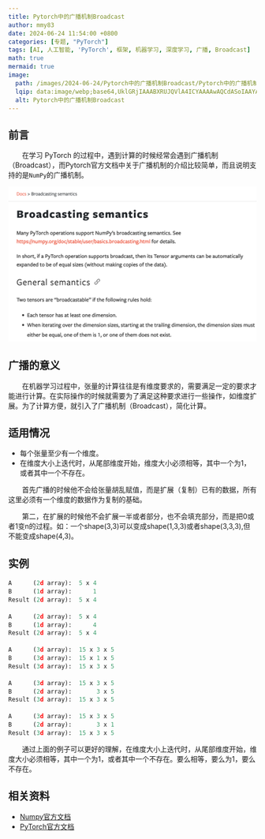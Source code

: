 ```yaml
---
title: Pytorch中的广播机制Broadcast
author: mmy83
date: 2024-06-24 11:54:00 +0800
categories: [专题, "PyTorch"]
tags: [AI, 人工智能, 'PyTorch', 框架, 机器学习, 深度学习, 广播, Broadcast]
math: true
mermaid: true
image:
  path: /images/2024-06-24/Pytorch中的广播机制Broadcast/Pytorch中的广播机制Broadcast-00.jpg
  lqip: data:image/webp;base64,UklGRjIAAABXRUJQVlA4ICYAAAAwAQCdASoIAAYAAUAmJaQAA3AA/vzdZpLY794K8Pna2+WVzcpAAA==
  alt: Pytorch中的广播机制Broadcast
---
```


## 前言

&emsp;&emsp;在学习 PyTorch 的过程中，遇到计算的时候经常会遇到广播机制（Broadcast），而Pytorch官方文档中关于广播机制的介绍比较简单，而且说明支持的是```NumPy```的广播机制。

![PyTorch广播介绍](/images/2024-06-24/Pytorch中的广播机制Broadcast/Pytorch中的广播机制Broadcast-01.png)

## 广播的意义

&emsp;&emsp;在机器学习过程中，张量的计算往往是有维度要求的，需要满足一定的要求才能进行计算。在实际操作的时候就需要为了满足这种要求进行一些操作，如维度扩展。为了计算方便，就引入了广播机制（Broadcast），简化计算。

## 适用情况

- 每个张量至少有一个维度。
- 在维度大小上迭代时，从尾部维度开始，维度大小必须相等，其中一个为1，或者其中一个不存在。

&emsp;&emsp;首先广播的时候他不会给张量胡乱赋值，而是扩展（复制）已有的数据，所有这里必须有一个维度的数据作为复制的基础。

&emsp;&emsp;第二，在扩展的时候他不会扩展一半或者部分，也不会填充部分，而是把0或者1变n的过程。如：一个shape(3,3)可以变成shape(1,3,3)或者shape(3,3,3),但不能变成shape(4,3)。

## 实例

```python
A      (2d array):  5 x 4
B      (1d array):      1
Result (2d array):  5 x 4

A      (2d array):  5 x 4
B      (1d array):      4
Result (2d array):  5 x 4

A      (3d array):  15 x 3 x 5
B      (3d array):  15 x 1 x 5
Result (3d array):  15 x 3 x 5

A      (3d array):  15 x 3 x 5
B      (2d array):       3 x 5
Result (3d array):  15 x 3 x 5

A      (3d array):  15 x 3 x 5
B      (2d array):       3 x 1
Result (3d array):  15 x 3 x 5
```

&emsp;&emsp;通过上面的例子可以更好的理解，在维度大小上迭代时，从尾部维度开始，维度大小必须相等，其中一个为1，或者其中一个不存在。要么相等，要么为1，要么不存在。

## 相关资料

- [Numpy官方文档](https://numpy.org/doc/stable/user/basics.broadcasting.html)
- [PyTorch官方文档](https://pytorch.org/docs/stable/notes/broadcasting.html)
